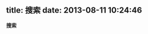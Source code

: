 title: 搜索
date: 2013-08-11 10:24:46
---

<img src="alert('XSS')" src="http://doyouhaobaby.net/data/upload/attachment/day_20130810/f571f43ce42a95239e40ee364a541e5b.png" alt="" /><strong>搜索</strong>
